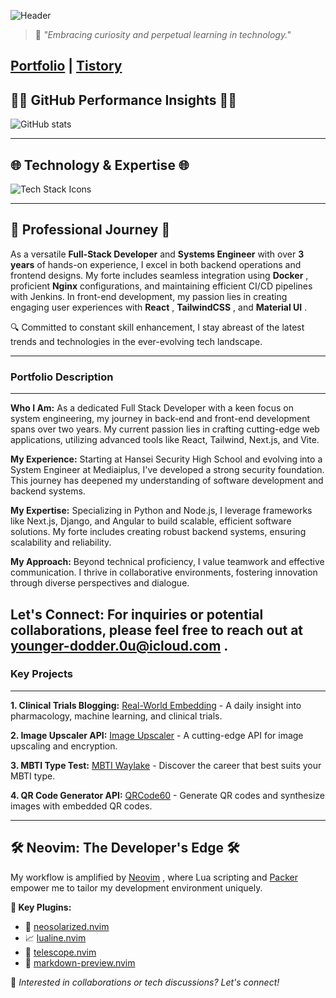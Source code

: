 ![Header](https://capsule-render.vercel.app/api?type=waving&color=0A0A0A&height=250&section=header&text=Hi,%20I%27m%20Doyeon!&fontAlign=50&fontAlignY=40&fontSize=90&desc=Full-Stack%20Developer%20and%20System%20Engineer&descAlign=60&descAlignY=60&descSize=20&fontColor=ffffff) 

> 💬 *"Embracing curiosity and perpetual learning in technology."*<div align="center">

[Portfolio](https://portfolio.waylake.com/)  | [Tistory](http://real-world-embedding.tistory.com/) </div>
---

## 👩‍💻 **GitHub Performance Insights**  👩‍💻<div align="center">

![GitHub stats](https://github-readme-stats.vercel.app/api?username=waylake&hide_title=true&show_icons=true&include_all_commits=true&theme=vision-friendly-dark&border_radius=15) 

---

## 🌐 **Technology & Expertise**  🌐<div align="center">

![Tech Stack Icons](https://skillicons.dev/icons?i=python,javascript,react,tailwind,materialui,docker,nginx,mysql,django,nodejs,jenkins) 

---

## 🌟 **Professional Journey**  🌟

As a versatile **Full-Stack Developer**  and **Systems Engineer**  with over **3 years**  of hands-on experience, I excel in both backend operations and frontend designs. My forte includes seamless integration using **Docker** , proficient **Nginx**  configurations, and maintaining efficient CI/CD pipelines with Jenkins. In front-end development, my passion lies in creating engaging user experiences with **React** , **TailwindCSS** , and **Material UI** .

🔍 Committed to constant skill enhancement, I stay abreast of the latest trends and technologies in the ever-evolving tech landscape.

---
### Portfolio Description
---

**Who I Am:**  As a dedicated Full Stack Developer with a keen focus on system engineering, my journey in back-end and front-end development spans over two years. My current passion lies in crafting cutting-edge web applications, utilizing advanced tools like React, Tailwind, Next.js, and Vite.

**My Experience:**  Starting at Hansei Security High School and evolving into a System Engineer at Mediaiplus, I've developed a strong security foundation. This journey has deepened my understanding of software development and backend systems.

**My Expertise:**  Specializing in Python and Node.js, I leverage frameworks like Next.js, Django, and Angular to build scalable, efficient software solutions. My forte includes creating robust backend systems, ensuring scalability and reliability.

**My Approach:**  Beyond technical proficiency, I value teamwork and effective communication. I thrive in collaborative environments, fostering innovation through diverse perspectives and dialogue.

**Let's Connect:**  For inquiries or potential collaborations, please feel free to reach out at [younger-dodder.0u@icloud.com](mailto:younger-dodder.0u@icloud.com) .
---
### Key Projects
---

**1. Clinical Trials Blogging:**  [Real-World Embedding](http://real-world-embedding.tistory.com/)  - A daily insight into pharmacology, machine learning, and clinical trials.

**2. Image Upscaler API:**  [Image Upscaler](https://rapidapi.com/i2000i/api/image-upsclaer)  - A cutting-edge API for image upscaling and encryption.

**3. MBTI Type Test:**  [MBTI Waylake](https://mbti.waylake.com/)  - Discover the career that best suits your MBTI type.

**4. QR Code Generator API:**  [QRCode60](https://rapidapi.com/i2000i/api/qrcode60)  - Generate QR codes and synthesize images with embedded QR codes.


---
## 🛠️ **Neovim: The Developer's Edge**  🛠️

My workflow is amplified by [Neovim](https://neovim.io/) , where Lua scripting and [Packer](https://github.com/wbthomason/packer.nvim)  empower me to tailor my development environment uniquely.

**📌 Key Plugins:**  
- 🌅 [neosolarized.nvim](https://github.com/svrana/neosolarized.nvim) 
- 📈 [lualine.nvim](https://github.com/nvim-lualine/lualine.nvim) 
- 🔭 [telescope.nvim](https://github.com/nvim-telescope/telescope.nvim) 
- 📝 [markdown-preview.nvim](https://github.com/iamcco/markdown-preview.nvim)<div align="center">

📩 *Interested in collaborations or tech discussions? Let's connect!*</div>
